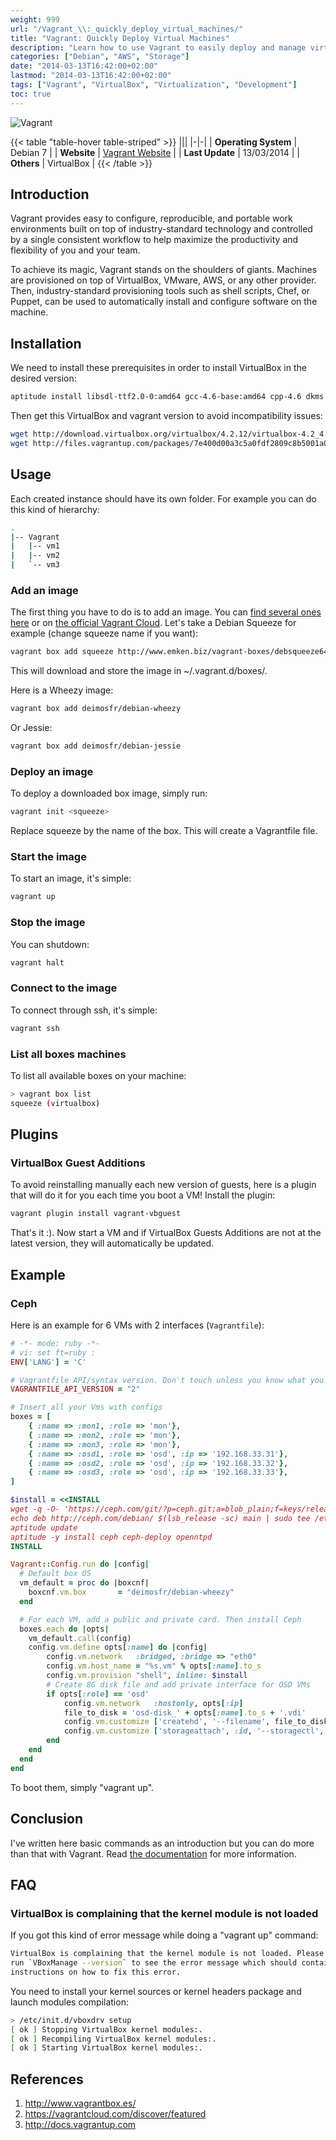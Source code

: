 ```yaml
---
weight: 999
url: "/Vagrant_\\:_quickly_deploy_virtual_machines/"
title: "Vagrant: Quickly Deploy Virtual Machines"
description: "Learn how to use Vagrant to easily deploy and manage virtual machines for development and testing environments."
categories: ["Debian", "AWS", "Storage"]
date: "2014-03-13T16:42:00+02:00"
lastmod: "2014-03-13T16:42:00+02:00"
tags: ["Vagrant", "VirtualBox", "Virtualization", "Development"]
toc: true
---
```


![Vagrant](/images/vagrant-logo.avif)

{{< table "table-hover table-striped" >}}
|||
|-|-|
| **Operating System** | Debian 7 |
| **Website** | [Vagrant Website](https://www.vagrantup.com/) |
| **Last Update** | 13/03/2014 |
| **Others** | VirtualBox |
{{< /table >}}

## Introduction

Vagrant provides easy to configure, reproducible, and portable work environments built on top of industry-standard technology and controlled by a single consistent workflow to help maximize the productivity and flexibility of you and your team.

To achieve its magic, Vagrant stands on the shoulders of giants. Machines are provisioned on top of VirtualBox, VMware, AWS, or any other provider. Then, industry-standard provisioning tools such as shell scripts, Chef, or Puppet, can be used to automatically install and configure software on the machine.

## Installation

We need to install these prerequisites in order to install VirtualBox in the desired version:

```bash
aptitude install libsdl-ttf2.0-0:amd64 gcc-4.6-base:amd64 cpp-4.6 dkms gcc-4.6 linux-headers-amd64 linux-kbuild-3.2
```

Then get this VirtualBox and vagrant version to avoid incompatibility issues:

```bash
wget http://download.virtualbox.org/virtualbox/4.2.12/virtualbox-4.2_4.2.12-84980~Debian~wheezy_amd64.deb
wget http://files.vagrantup.com/packages/7e400d00a3c5a0fdf2809c8b5001a035415a607b/vagrant_1.2.2_x86_64.deb
```

## Usage

Each created instance should have its own folder. For example you can do this kind of hierarchy:

```bash
.
|-- Vagrant
|   |-- vm1
|   |-- vm2
|   `-- vm3
```

### Add an image

The first thing you have to do is to add an image. You can [find several ones here](https://www.vagrantbox.es/) or on [the official Vagrant Cloud](https://vagrantcloud.com/discover/featured). Let's take a Debian Squeeze for example (change squeeze name if you want):

```bash
vagrant box add squeeze http://www.emken.biz/vagrant-boxes/debsqueeze64.box
```

This will download and store the image in ~/.vagrant.d/boxes/.

Here is a Wheezy image:

```bash
vagrant box add deimosfr/debian-wheezy
```

Or Jessie:

```bash
vagrant box add deimosfr/debian-jessie
```

### Deploy an image

To deploy a downloaded box image, simply run:

```bash
vagrant init <squeeze>
```

Replace squeeze by the name of the box. This will create a Vagrantfile file.

### Start the image

To start an image, it's simple:

```bash
vagrant up
```

### Stop the image

You can shutdown:

```bash
vagrant halt
```

### Connect to the image

To connect through ssh, it's simple:

```bash
vagrant ssh
```

### List all boxes machines

To list all available boxes on your machine:

```bash
> vagrant box list
squeeze (virtualbox)
```

## Plugins

### VirtualBox Guest Additions

To avoid reinstalling manually each new version of guests, here is a plugin that will do it for you each time you boot a VM! Install the plugin:

```bash
vagrant plugin install vagrant-vbguest
```

That's it :). Now start a VM and if VirtualBox Guests Additions are not at the latest version, they will automatically be updated.

## Example

### Ceph

Here is an example for 6 VMs with 2 interfaces (`Vagrantfile`):

```ruby
# -*- mode: ruby -*-
# vi: set ft=ruby :
ENV['LANG'] = 'C'

# Vagrantfile API/syntax version. Don't touch unless you know what you're doing!
VAGRANTFILE_API_VERSION = "2"

# Insert all your Vms with configs
boxes = [
    { :name => :mon1, :role => 'mon'},
    { :name => :mon2, :role => 'mon'},
    { :name => :mon3, :role => 'mon'},
    { :name => :osd1, :role => 'osd', :ip => '192.168.33.31'},
    { :name => :osd2, :role => 'osd', :ip => '192.168.33.32'},
    { :name => :osd3, :role => 'osd', :ip => '192.168.33.33'},
]

$install = <<INSTALL
wget -q -O- 'https://ceph.com/git/?p=ceph.git;a=blob_plain;f=keys/release.asc' | sudo apt-key add -
echo deb http://ceph.com/debian/ $(lsb_release -sc) main | sudo tee /etc/apt/sources.list.d/ceph.list
aptitude update
aptitude -y install ceph ceph-deploy openntpd
INSTALL

Vagrant::Config.run do |config|
  # Default box OS
  vm_default = proc do |boxcnf|
    boxcnf.vm.box       = "deimosfr/debian-wheezy"
  end

  # For each VM, add a public and private card. Then install Ceph
  boxes.each do |opts|
    vm_default.call(config)
    config.vm.define opts[:name] do |config|
        config.vm.network   :bridged, :bridge => "eth0"
        config.vm.host_name = "%s.vm" % opts[:name].to_s
        config.vm.provision "shell", inline: $install
        # Create 8G disk file and add private interface for OSD VMs
        if opts[:role] == 'osd'
            config.vm.network   :hostonly, opts[:ip]
            file_to_disk = 'osd-disk_' + opts[:name].to_s + '.vdi'
            config.vm.customize ['createhd', '--filename', file_to_disk, '--size', 8 * 1024]
            config.vm.customize ['storageattach', :id, '--storagectl', 'SATA', '--port', 1, '--device', 0, '--type', 'hdd', '--medium', file_to_disk]
        end
    end
  end
end
```

To boot them, simply "vagrant up".

## Conclusion

I've written here basic commands as an introduction but you can do more than that with Vagrant. Read [the documentation](https://docs.vagrantup.com) for more information.

## FAQ

### VirtualBox is complaining that the kernel module is not loaded

If you got this kind of error message while doing a "vagrant up" command:

```bash
VirtualBox is complaining that the kernel module is not loaded. Please
run `VBoxManage --version` to see the error message which should contain
instructions on how to fix this error.
```

You need to install your kernel sources or kernel headers package and launch modules compilation:

```bash
> /etc/init.d/vboxdrv setup
[ ok ] Stopping VirtualBox kernel modules:.
[ ok ] Recompiling VirtualBox kernel modules:.
[ ok ] Starting VirtualBox kernel modules:.
```

## References

1. http://www.vagrantbox.es/
2. https://vagrantcloud.com/discover/featured
3. http://docs.vagrantup.com

